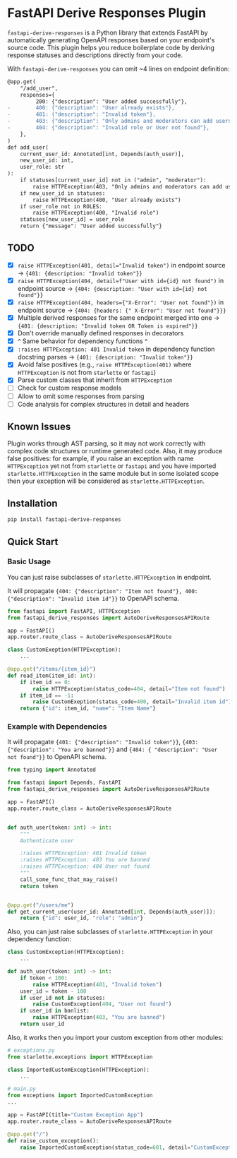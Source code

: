 # FastAPI Derive Responses Plugin

`fastapi-derive-responses` is a Python library that extends FastAPI by automatically generating OpenAPI responses based
on your endpoint's source code.
This plugin helps you reduce boilerplate code by deriving response statuses and descriptions directly from your code.

With `fastapi-derive-responses` you can omit ~4 lines on endpoint definition:

```diff
@app.get(
    "/add_user",
    responses={
         200: {"description": "User added successfully"},
-        400: {"description": "User already exists"},
-        401: {"description": "Invalid token"},
-        403: {"description": "Only admins and moderators can add users or You are banned"},
-        404: {"description": "Invalid role or User not found"},
    },
)
def add_user(
    current_user_id: Annotated[int, Depends(auth_user)],
    new_user_id: int,
    user_role: str
):
    if statuses[current_user_id] not in ("admin", "moderator"):
        raise HTTPException(403, "Only admins and moderators can add users")
    if new_user_id in statuses:
        raise HTTPException(400, "User already exists")
    if user_role not in ROLES:
        raise HTTPException(400, "Invalid role")
    statuses[new_user_id] = user_role
    return {"message": "User added successfully"}
```

## TODO

- [x] `raise HTTPException(401, detail="Invalid token")` in endpoint source -> `{401: {description: "Invalid token"}}`
- [x] `raise HTTPException(404, detail=f"User with id={id} not found")` in endpoint source -> `{404: {description: "User
  with id={id} not found"}}`
- [x] `raise HTTPException(404, headers={"X-Error": "User not found"})` in endpoint source -> `{404: {headers: {"
  X-Error": "User not found"}}}`
- [x] Multiple derived responses for the same endpoint merged into one -> `{401: {description: "Invalid token OR Token is
  expired"}}`
- [x] Don't override manually defined responses in decorators
- [x] ^ Same behavior for dependency functions ^
- [x] `:raises HTTPException: 401 Invalid token` in dependency function docstring parses -> `{401: {description: "Invalid
  token"}}`
- [x] Avoid false positives (e.g., `raise HTTPException(401)` where `HTTPException` is not from `starlette` or
  `fastapi`)
- [x] Parse custom classes that inherit from `HTTPException`
- [ ] Check for custom response models
- [ ] Allow to omit some responses from parsing
- [ ] Code analysis for complex structures in detail and headers

## Known Issues

Plugin works through AST parsing, so it may not work correctly with complex code structures or runtime generated code.
Also, it may produce false positives: for example, if you raise an exception with name `HTTPException` yet not from `starlette` or `fastapi` and you have imported `starlette.HTTPException` in the same module but in some isolated scope then your exception will be considered as `starlette.HTTPException`. 

## Installation

```bash
pip install fastapi-derive-responses
```

## Quick Start

### Basic Usage

You can just raise subclasses of `starlette.HTTPException` in endpoint.

It will propagate `{404: {"description": "Item not found"}, 400:  {"description": "Invalid item id"}}` to OpenAPI schema.

```python
from fastapi import FastAPI, HTTPException
from fastapi_derive_responses import AutoDeriveResponsesAPIRoute

app = FastAPI()
app.router.route_class = AutoDeriveResponsesAPIRoute

class CustomExeption(HTTPException):
    ...

@app.get("/items/{item_id}")
def read_item(item_id: int):
    if item_id == 0:
        raise HTTPException(status_code=404, detail="Item not found")
    if item_id == -1:
        raise CustomExeption(status_code=400, detail="Invalid item id")
    return {"id": item_id, "name": "Item Name"}
```

### Example with Dependencies

It will propagate `{401: {"description": "Invalid token"}}`, `{403: {"description": "You are banned"}}` and `{404: {
"description": "User not found"}}` to OpenAPI schema.

```python
from typing import Annotated

from fastapi import Depends, FastAPI
from fastapi_derive_responses import AutoDeriveResponsesAPIRoute

app = FastAPI()
app.router.route_class = AutoDeriveResponsesAPIRoute


def auth_user(token: int) -> int:
    """
    Authenticate user

    :raises HTTPException: 401 Invalid token
    :raises HTTPException: 403 You are banned
    :raises HTTPException: 404 User not found
    """
    call_some_func_that_may_raise()
    return token


@app.get("/users/me")
def get_current_user(user_id: Annotated[int, Depends(auth_user)]):
    return {"id": user_id, "role": "admin"}
```

Also, you can just raise subclasses of `starlette.HTTPException` in your dependency function:

```python
class CustomException(HTTPException):
    ...

def auth_user(token: int) -> int:
    if token < 100:
        raise HTTPException(401, "Invalid token")
    user_id = token - 100
    if user_id not in statuses:
        raise CustomException(404, "User not found")
    if user_id in banlist:
        raise HTTPException(403, "You are banned")
    return user_id
```


Also, it works then you import your custom exception from other modules:

```python
# exceptions.py
from starlette.exceptions import HTTPException

class ImportedCustomException(HTTPException):
    ...
```
```python
# main.py
from exceptions import ImportedCustomException
...

app = FastAPI(title="Custom Exception App")
app.router.route_class = AutoDeriveResponsesAPIRoute

@app.get("/")
def raise_custom_exception():
    raise ImportedCustomException(status_code=601, detail="CustomException!")

```
